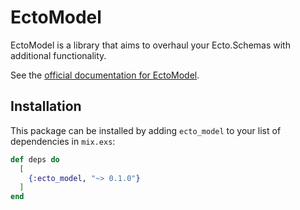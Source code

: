 # EctoModel

EctoModel is a library that aims to overhaul your Ecto.Schemas with additional functionality.

See the [official documentation for EctoModel](https://hexdocs.pm/ecto_model/).

## Installation

This package can be installed by adding `ecto_model` to your list of dependencies in `mix.exs`:

```elixir
def deps do
  [
    {:ecto_model, "~> 0.1.0"}
  ]
end
```
